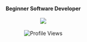 <p align="center">
  <b>Beginner Software Developer</b>
  <br><br>
  <img src="https://github-readme-stats.vercel.app/api?username=titaniummachine1&theme=radical">
  <br><br>
  <img src="https://komarev.com/ghpvc/?username=titaniummachine1&style=flat-square" alt="Profile Views">
</p>


<!--
**titaniummachine1/titaniummachine1** is a ✨ _special_ ✨ repository because its `README.md` (this file) appears on your GitHub profile.

Here are some ideas to get you started:

- 🔭 I’m currently working on ...
- 🌱 I’m currently learning ...
- 👯 I’m looking to collaborate on ...
- 🤔 I’m looking for help with ...
- 💬 Ask me about ...
- 📫 How to reach me: ...
- 😄 Pronouns: ...
- ⚡ Fun fact: ...
-->
